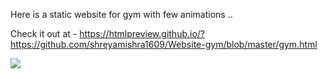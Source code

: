 Here is a static website for gym with few animations ..


Check it out at -
https://htmlpreview.github.io/?https://github.com/shreyamishra1609/Website-gym/blob/master/gym.html


![](https://github.com/shreyamishra1609/Website-gym/blob/master/Goldie%20gym%20-%20Google%20Chrome%202022-01-26%2019-44-00.gif)




